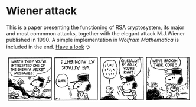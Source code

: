 # Wiener attack

This is a paper presenting the functioning of RSA cryptosystem, its major and most commmon attacks, together with the elegant attack M.J.Wiener published in 1990. A simple implementation in *Wolfram Mathematica* is included in the end. [Have a look](https://nbviewer.jupyter.org/github/MatteoGiorgi/wiener_attack/blob/master/src/wiener_attack.pdf) ツ

<p align="center">
  <img width="500" src="assets/snoopy.gif"/>
</p>
